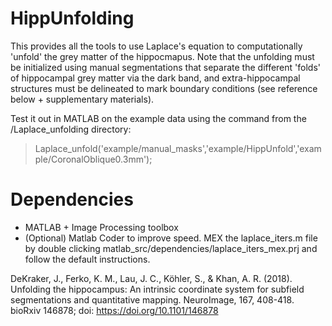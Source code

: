 # HippUnfolding

This provides all the tools to use Laplace's equation to computationally 'unfold' the grey matter of the hippocmapus. Note that the unfolding must be initialized using manual segmentations that separate the different 'folds' of hippocampal grey matter via the dark band, and extra-hippocampal structures must be delineated to mark boundary conditions  (see reference below + supplementary materials).

Test it out in MATLAB on the example data using the command from the /Laplace_unfolding directory:
> Laplace_unfold('example/manual_masks','example/HippUnfold','example/CoronalOblique0.3mm');

# Dependencies

- MATLAB + Image Processing toolbox
- (Optional) Matlab Coder to improve speed. MEX the laplace_iters.m file by double clicking matlab_src/dependencies/laplace_iters_mex.prj and follow the default instructions.

DeKraker, J., Ferko, K. M., Lau, J. C., Köhler, S., & Khan, A. R. (2018). Unfolding the hippocampus: An intrinsic coordinate system for subfield segmentations and quantitative mapping. NeuroImage, 167, 408-418.
bioRxiv 146878; doi: https://doi.org/10.1101/146878

